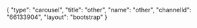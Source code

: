 {
    "type": "carousel",
    "title": "other",
    "name": "other",
    "channelId": "66133904",
    "layout": "bootstrap"
}